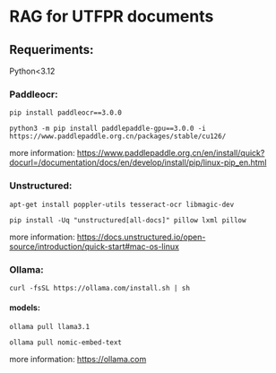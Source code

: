 # RAG for UTFPR documents

## Requeriments:

Python<3.12

### Paddleocr:

    pip install paddleocr==3.0.0

    python3 -m pip install paddlepaddle-gpu==3.0.0 -i https://www.paddlepaddle.org.cn/packages/stable/cu126/

more information: https://www.paddlepaddle.org.cn/en/install/quick?docurl=/documentation/docs/en/develop/install/pip/linux-pip_en.html

### Unstructured:

    apt-get install poppler-utils tesseract-ocr libmagic-dev

    pip install -Uq "unstructured[all-docs]" pillow lxml pillow

more information: https://docs.unstructured.io/open-source/introduction/quick-start#mac-os-linux

### Ollama:

    curl -fsSL https://ollama.com/install.sh | sh

#### models:

    ollama pull llama3.1

    ollama pull nomic-embed-text

more information: https://ollama.com

